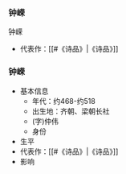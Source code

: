 ### 钟嵘

钟嵘
- 代表作：[[#《诗品》|《诗品》]]

### 钟嵘
- 基本信息
	- 年代：约468-约518
	- 出生地：齐朝、梁朝长社
	- (字)仲伟
	- 身份
- 生平
- 代表作：[[#《诗品》|《诗品》]]
- 影响